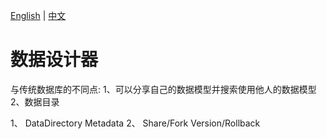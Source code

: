 [English](README.md) | [中文](README_zh_CN.md)

# 数据设计器

与传统数据库的不同点:
1、可以分享自己的数据模型并搜索使用他人的数据模型
2、数据目录

1、
DataDirectory       Metadata
2、
Share/Fork          Version/Rollback